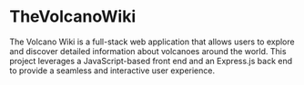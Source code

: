 # TheVolcanoWiki
The Volcano Wiki is a full-stack web application that allows users to explore and discover detailed information about volcanoes around the world. This project leverages a JavaScript-based front end and an Express.js back end to provide a seamless and interactive user experience.
